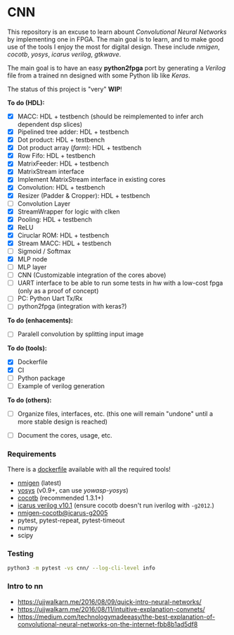 
# CNN

This repository is an excuse to learn abount *Convolutional Neural Networks* by implementing one in FPGA.
The main goal is to learn, and to make good use of the tools I enjoy the most for digital design. These include
*nmigen*, *cocotb*, *yosys*, *icarus verilog*, *gtkwave*.

The main goal is to have an easy **python2fpga** port by generating a *Verilog* file from
a trained nn designed with some Python lib like *Keras*.

The status of this project is "very" **WIP**!


**To do (HDL):**

* [x] MACC: HDL + testbench (should be reimplemented to infer arch dependent dsp slices)
* [x] Pipelined tree adder: HDL + testbench
* [x] Dot product: HDL + testbench
* [x] Dot product array (*farm*): HDL + testbench
* [x] Row Fifo: HDL + testbench
* [x] MatrixFeeder: HDL + testbench
* [x] MatrixStream interface
* [x] Implement MatrixStream interface in existing cores
* [x] Convolution: HDL + testbench
* [x] Resizer (Padder & Cropper): HDL + testbench
* [ ] Convolution Layer
* [x] StreamWrapper for logic with clken
* [x] Pooling: HDL + testbench
* [x] ReLU
* [x] Ciruclar ROM: HDL + testbench
* [x] Stream MACC: HDL + testbench
* [ ] Sigmoid / Softmax
* [x] MLP node
* [ ] MLP layer
* [ ] CNN (Customizable integration of the cores above)
* [ ] UART interface to be able to run some tests in hw with a low-cost fpga (only as a proof of concept)
* [ ] PC: Python Uart Tx/Rx
* [ ] python2fpga (integration with keras?)

**To do (enhacements):**
* [ ] Paralell convolution by splitting input image

**To do (tools):**
* [x] Dockerfile
* [x] CI
* [ ] Python package
* [ ] Example of verilog generation

**To do (others):**
* [ ] Organize files, interfaces, etc. (this one will remain "undone" until a more stable design is reached)
* [ ] Document the cores, usage, etc.


### Requirements

There is a [dockerfile](./docker/dockerfile) available with all the required tools!

* [nmigen](https://github.com/nmigen/nmigen) (latest)
* [yosys](https://github.com/YosysHQ/yosys) (v0.9+, can use *yowasp-yosys*)
* [cocotb](https://github.com/cocotb/cocotb) (recommended 1.3.1+)
* [icarus verilog v10.1](hhttps://github.com/steveicarus/iverilog) (ensure cocotb doesn't run iverilog with `-g2012`.)
* [nmigen-cocotb@icarus-g2005](https://github.com/akukulanski/nmigen-cocotb/tree/icarus-g2005)
* pytest, pytest-repeat, pytest-timeout
* numpy
* scipy


### Testing

```bash
python3 -m pytest -vs cnn/ --log-cli-level info
```

### Intro to nn

* https://ujjwalkarn.me/2016/08/09/quick-intro-neural-networks/
* https://ujjwalkarn.me/2016/08/11/intuitive-explanation-convnets/
* https://medium.com/technologymadeeasy/the-best-explanation-of-convolutional-neural-networks-on-the-internet-fbb8b1ad5df8
